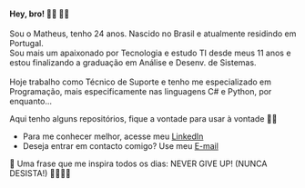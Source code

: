 #### Hey, bro! 🤘🏽 🤙🏽

Sou o Matheus, tenho 24 anos. Nascido no Brasil e atualmente residindo em Portugal.<br /> Sou mais um apaixonado por Tecnologia e estudo TI desde meus 11 anos e estou finalizando a graduação em Análise e Desenv. de Sistemas.<br /><br />
Hoje trabalho como Técnico de Suporte e tenho me especializado em Programação, mais especificamente nas linguagens C# e Python, por enquanto... 

Aqui tenho alguns repositórios, fique a vontade para usar à vontade ✍🏽

- Para me conhecer melhor, acesse meu [LinkedIn](https://www.linkedin.com/in/mtheusrd)
- Deseja entrar em contacto comigo? Use meu [E-mail](mailto:mtheusrd1@gmail.com)

💬 Uma frase que me inspira todos os dias: NEVER GIVE UP! (NUNCA DESISTA!) 🤜🏽🤛🏽
<!--
**mtheusrd/mtheusrd** is a ✨ _special_ ✨ repository because its `README.md` (this file) appears on your GitHub profile.

Here are some ideas to get you started:

- 🔭 I’m currently working on ...
- 🌱 I’m currently learning ...
- 👯 I’m looking to collaborate on ...
- 🤔 I’m looking for help with ...
- 💬 Ask me about ...
- 📫 How to reach me: ...
- 😄 Pronouns: ...
- ⚡ Fun fact: ...
-->

